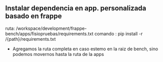 ## Instalar dependencia en app. personalizada basado en frappe
ruta: /workspace/development/frappe-bench/apps/fisiopruebas/requirements.txt
comando : pip install -r /{path}/requirements.txt 
* Agregamos la ruta completa en caso estemo en la raiz de bench, sino podemos movernos hasta la ruta de la apps
